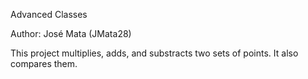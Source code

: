 Advanced Classes

Author: José Mata (JMata28)

This project multiplies, adds, and substracts two sets of points. It also compares them.
